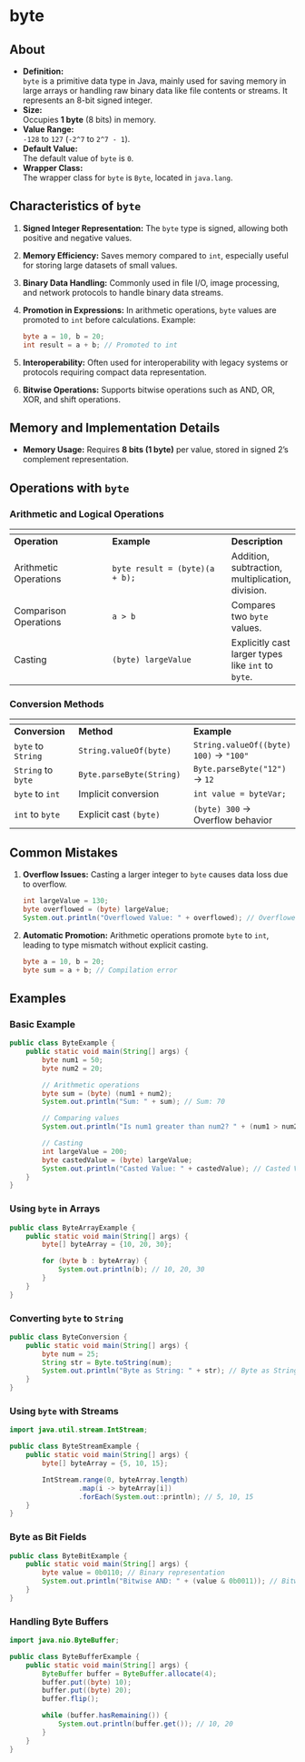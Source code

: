 # byte

## About

* **Definition:**\
  `byte` is a primitive data type in Java, mainly used for saving memory in large arrays or handling raw binary data like file contents or streams. It represents an 8-bit signed integer.
* **Size:**\
  Occupies **1 byte** (8 bits) in memory.
* **Value Range:**\
  `-128` to `127` (`-2^7` to `2^7 - 1`).
* **Default Value:**\
  The default value of `byte` is `0`.
* **Wrapper Class:**\
  The wrapper class for `byte` is `Byte`, located in `java.lang`.

## **Characteristics of `byte`**

1. **Signed Integer Representation:** The `byte` type is signed, allowing both positive and negative values.
2. **Memory Efficiency:** Saves memory compared to `int`, especially useful for storing large datasets of small values.
3. **Binary Data Handling:** Commonly used in file I/O, image processing, and network protocols to handle binary data streams.
4.  **Promotion in Expressions:** In arithmetic operations, `byte` values are promoted to `int` before calculations. Example:

    ```java
    byte a = 10, b = 20;
    int result = a + b; // Promoted to int
    ```
5. **Interoperability:** Often used for interoperability with legacy systems or protocols requiring compact data representation.
6. **Bitwise Operations:** Supports bitwise operations such as AND, OR, XOR, and shift operations.

## **Memory and Implementation Details**

* **Memory Usage:** Requires **8 bits (1 byte)** per value, stored in signed 2’s complement representation.

## **Operations with `byte`**

### **Arithmetic and Logical Operations**

<table data-header-hidden data-full-width="true"><thead><tr><th width="233"></th><th width="324"></th><th></th></tr></thead><tbody><tr><td><strong>Operation</strong></td><td><strong>Example</strong></td><td><strong>Description</strong></td></tr><tr><td>Arithmetic Operations</td><td><code>byte result = (byte)(a + b);</code></td><td>Addition, subtraction, multiplication, division.</td></tr><tr><td>Comparison Operations</td><td><code>a > b</code></td><td>Compares two <code>byte</code> values.</td></tr><tr><td>Casting</td><td><code>(byte) largeValue</code></td><td>Explicitly cast larger types like <code>int</code> to <code>byte</code>.</td></tr></tbody></table>

### **Conversion Methods**

<table data-header-hidden data-full-width="true"><thead><tr><th width="207"></th><th width="279"></th><th></th></tr></thead><tbody><tr><td><strong>Conversion</strong></td><td><strong>Method</strong></td><td><strong>Example</strong></td></tr><tr><td><code>byte</code> to <code>String</code></td><td><code>String.valueOf(byte)</code></td><td><code>String.valueOf((byte) 100)</code> → <code>"100"</code></td></tr><tr><td><code>String</code> to <code>byte</code></td><td><code>Byte.parseByte(String)</code></td><td><code>Byte.parseByte("12")</code> → <code>12</code></td></tr><tr><td><code>byte</code> to <code>int</code></td><td>Implicit conversion</td><td><code>int value = byteVar;</code></td></tr><tr><td><code>int</code> to <code>byte</code></td><td>Explicit cast <code>(byte)</code></td><td><code>(byte) 300</code> → Overflow behavior</td></tr></tbody></table>

## **Common Mistakes**

1.  **Overflow Issues:** Casting a larger integer to `byte` causes data loss due to overflow.

    ```java
    int largeValue = 130;
    byte overflowed = (byte) largeValue; 
    System.out.println("Overflowed Value: " + overflowed); // Overflowed Value: -126
    ```
2.  **Automatic Promotion:** Arithmetic operations promote `byte` to `int`, leading to type mismatch without explicit casting.

    ```java
    byte a = 10, b = 20;
    byte sum = a + b; // Compilation error
    ```

## Examples

### **Basic Example**

```java
public class ByteExample {
    public static void main(String[] args) {
        byte num1 = 50;
        byte num2 = 20;

        // Arithmetic operations
        byte sum = (byte) (num1 + num2); 
        System.out.println("Sum: " + sum); // Sum: 70

        // Comparing values
        System.out.println("Is num1 greater than num2? " + (num1 > num2)); // Is num1 greater than num2? true

        // Casting
        int largeValue = 200;
        byte castedValue = (byte) largeValue; 
        System.out.println("Casted Value: " + castedValue); // Casted Value: -56
    }
}
```

### **Using `byte` in Arrays**

```java
public class ByteArrayExample {
    public static void main(String[] args) {
        byte[] byteArray = {10, 20, 30};

        for (byte b : byteArray) {
            System.out.println(b); // 10, 20, 30
        }
    }
}
```

### **Converting `byte` to `String`**

```java
public class ByteConversion {
    public static void main(String[] args) {
        byte num = 25;
        String str = Byte.toString(num); 
        System.out.println("Byte as String: " + str); // Byte as String: 25
    }
}
```

### **Using `byte` with Streams**

```java
import java.util.stream.IntStream;

public class ByteStreamExample {
    public static void main(String[] args) {
        byte[] byteArray = {5, 10, 15};

        IntStream.range(0, byteArray.length)
                 .map(i -> byteArray[i])
                 .forEach(System.out::println); // 5, 10, 15
    }
}
```

### **Byte as Bit Fields**

```java
public class ByteBitExample {
    public static void main(String[] args) {
        byte value = 0b0110; // Binary representation
        System.out.println("Bitwise AND: " + (value & 0b0011)); // Bitwise AND: 2
    }
}
```

### **Handling Byte Buffers**

```java
import java.nio.ByteBuffer;

public class ByteBufferExample {
    public static void main(String[] args) {
        ByteBuffer buffer = ByteBuffer.allocate(4);
        buffer.put((byte) 10);
        buffer.put((byte) 20);
        buffer.flip();

        while (buffer.hasRemaining()) {
            System.out.println(buffer.get()); // 10, 20
        }
    }
}
```

